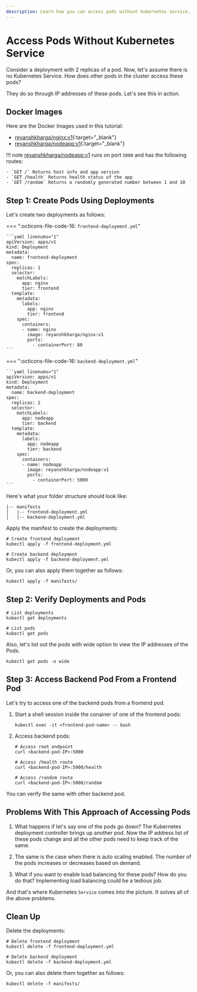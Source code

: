 ```yaml
---
description: Learn how you can access pods without kubernetes service. simplify container management for your apps.
---
```


# Access Pods Without Kubernetes Service

Consider a deployment with 2 replicas of a pod. Now, let's assume there is no Kubernetes Service. How does other pods in the cluster access these pods?

They do so through IP addresses of these pods. Let's see this in action.

## Docker Images

Here are the Docker Images used in this tutorial:

- [reyanshkharga/nginx:v1]{:target="_blank"}
- [reyanshkharga/nodeapp:v1]{:target="_blank"}

!!! note
    [reyanshkharga/nodeapp:v1] runs on port `5000` and has the following routes:

    - `GET /` Returns host info and app version
    - `GET /health` Returns health status of the app
    - `GET /random` Returns a randomly generated number between 1 and 10


## Step 1: Create Pods Using Deployments

Let's create two deployments as follows:

=== ":octicons-file-code-16: `frontend-deployment.yml`"

    ```yaml linenums="1"
    apiVersion: apps/v1
    kind: Deployment
    metadata:
      name: frontend-deployment
    spec:
      replicas: 1
      selector:
        matchLabels:
          app: nginx
          tier: frontend
      template:
        metadata:
          labels:
            app: nginx
            tier: frontend
        spec:
          containers:
          - name: nginx
            image: reyanshkharga/nginx:v1
            ports:
              - containerPort: 80
    ```

=== ":octicons-file-code-16: `backend-deployment.yml`"

    ```yaml linenums="1"
    apiVersion: apps/v1
    kind: Deployment
    metadata:
      name: backend-deployment
    spec:
      replicas: 2
      selector:
        matchLabels:
          app: nodeapp
          tier: backend
      template:
        metadata:
          labels:
            app: nodeapp
            tier: backend
        spec:
          containers:
          - name: nodeapp
            image: reyanshkharga/nodeapp:v1
            ports:
              - containerPort: 5000
    ```

Here's what your folder structure should look like:

```
|-- manifests
│   |-- frontend-deployment.yml
│   |-- backend-deployment.yml
```

Apply the manifest to create the deployments:

```
# Create frontend deployment
kubectl apply -f frontend-deployment.yml

# Create backend deployment
kubectl apply -f backend-deployment.yml
```

Or, you can also apply them together as follows:

```
kubectl apply -f manifests/
```


## Step 2: Verify Deployments and Pods

```
# List deployments
kubectl get deployments

# List pods
kubectl get pods
```

Also, let's list out the pods with wide option to view the IP addresses of the Pods.

```
kubectl get pods -o wide
```


## Step 3: Access Backend Pod From a Frontend Pod

Let's try to access one of the backend pods from a frontend pod.

1. Start a shell session inside the conainer of one of the frontend pods:

    ```
    kubectl exec -it <frontend-pod-name> -- bash
    ```

2. Access backend pods:

    ```
    # Access root endpoint
    curl <backend-pod-IP>:5000

    # Access /health route
    curl <backend-pod-IP>:5000/health

    # Access /random route
    curl <backend-pod-IP>:5000/random
    ```

You can verify the same with other backend pod.


## Problems With This Approach of Accessing Pods

1. What happens if let's say one of the pods go down? The Kubernetes deployment controller brings up another pod. Now the IP address list of these pods change and all the other pods need to keep track of the same.

2. The same is the case when there is auto scaling enabled. The number of the pods increases or decreases based on demand.

3. What if you want to enable load balancing for these pods? How do you do that? Implementing load balancing could be a tedious job.

And that's where Kubernetes `Service` comes into the picture. It solves all of the above problems.


## Clean Up

Delete the deployments:

```
# Delete frontend deployment
kubectl delete -f frontend-deployment.yml

# Delete backend deployment
kubectl delete -f backend-deployment.yml
```

Or, you can also delete them together as follows:

```
kubectl delete -f manifests/
```




<!-- Hyperlinks -->
[reyanshkharga/nginx:v1]: https://hub.docker.com/r/reyanshkharga/nginx
[reyanshkharga/nodeapp:v1]: https://hub.docker.com/r/reyanshkharga/nodeapp